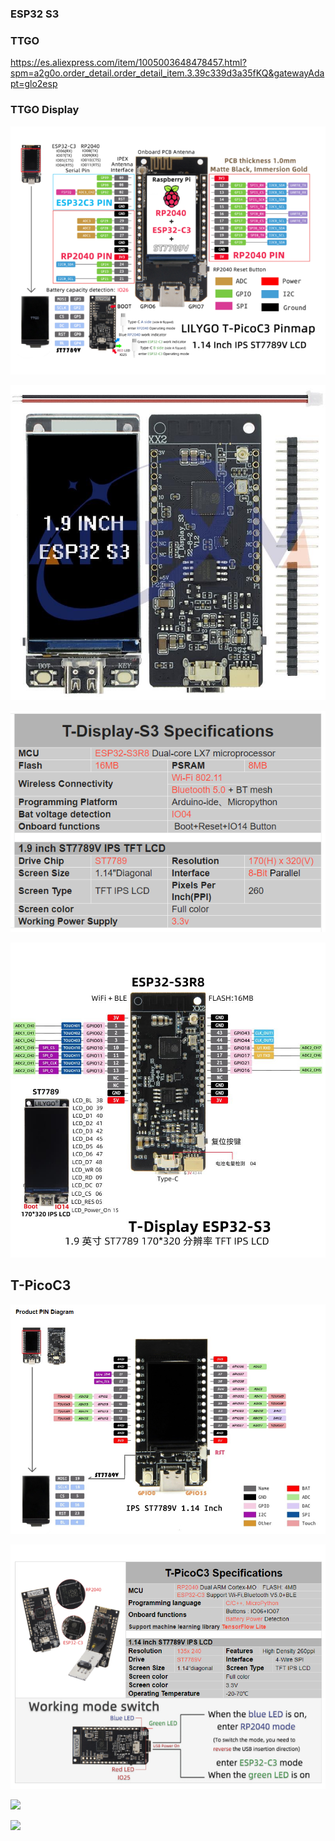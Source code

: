 ### ESP32 S3

### TTGO


https://es.aliexpress.com/item/1005003648478457.html?spm=a2g0o.order_detail.order_detail_item.3.39c339d3a35fKQ&gatewayAdapt=glo2esp

### TTGO Display

![](./images/LiLyGO_T-PicoC3.png)

![](./images/T-Display_S3.jpg)

![](./images/T-display_S3_pinout.png)

![](./images/T-Display_ESP32-S3.jpg)

## T-PicoC3

![](./images/Display_pinout.png)

![](./images/T-PicoC3.png)


![](./images/)


![](./images/)